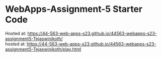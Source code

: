 # WebApps-Assignment-5 Starter Code
Hosted at: https://44-563-web-apps-s23.github.io/44563-webapps-s23-assignment5-Tejaswinikoth/
<br>
hosted at: https://44-563-web-apps-s23.github.io/44563-webapps-s23-assignment5-Tejaswinikoth/play.html